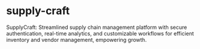# supply-craft
SupplyCraft: Streamlined supply chain management platform with secure authentication, real-time analytics, and customizable workflows for efficient inventory and vendor management, empowering growth. 
